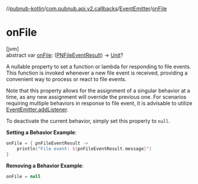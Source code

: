//[pubnub-kotlin](../../../index.md)/[com.pubnub.api.v2.callbacks](../index.md)/[EventEmitter](index.md)/[onFile](on-file.md)

# onFile

[jvm]\
abstract var [onFile](on-file.md): ([PNFileEventResult](../../com.pubnub.api.models.consumer.pubsub.files/-p-n-file-event-result/index.md)) -&gt; [Unit](https://kotlinlang.org/api/latest/jvm/stdlib/kotlin/-unit/index.html)?

A nullable property to set a function or lambda for responding to file events. This function is invoked whenever a new file event is received, providing a convenient way to process or react to file events.

Note that this property allows for the assignment of a singular behavior at a time, as any new assignment will override the previous one. For scenarios requiring multiple behaviors in response to file event, it is advisable to utilize [EventEmitter.addListener](add-listener.md).

To deactivate the current behavior, simply set this property to `null`.

**Setting a Behavior Example**:

```kotlin
onFile = { pnFileEventResult ->
    println("File event: ${pnFileEventResult.message}")
}
```

**Removing a Behavior Example**:

```kotlin
onFile = null
```
